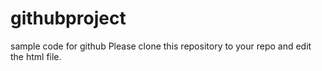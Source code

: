 # githubproject
sample code for github
Please clone this repository to your repo and edit the html file.
